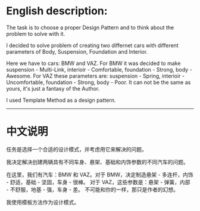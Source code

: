 # English description:

The task is to choose a proper Design Pattern and to think about the problem to solve with it.

I decided to solve problem of creating two differnet cars with different parameters of Body, Suspension, Foundation and Interior.

Here we have to cars: BMW and VAZ. For BMW it was decided to make suspension - Multi-Link, interioir - Comfortable, foundation - Strong, body - Awesome. 
For VAZ these parameters are: suspension - Spring, interioir - Uncomfortable, foundation - Strong, body - Poor. 
It can not be the same as yours, it's just a fantasy of the Author.

I used Template Method as a design pattern.

--------------------------------------------------------------------------------------------------------------------------------------------------------------------------

# 中文说明

任务是选择一个合适的设计模式，并考虑用它来解决的问题。

我决定解决创建两辆具有不同车身、悬架、基础和内饰参数的不同汽车的问题。

在这里，我们有汽车：BMW 和 VAZ。对于 BMW，决定制造悬架 - 多连杆，内饰 - 舒适，基础 - 坚固，车身 - 很棒。
对于 VAZ，这些参数是：悬架 - 弹簧，内部 - 不舒服，地基 - 强，车身 - 差。
不可能和你的一样，那只是作者的幻想。

我使用模板方法作为设计模式。
